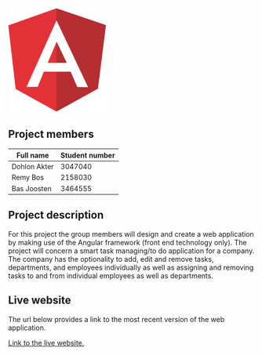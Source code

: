 <div>
	<img src="Angular.png" width="200px">
</div>

## Project members

Full name | Student number
--------- | --------------
Dohlon Akter | 3047040
Remy Bos | 2158030
Bas Joosten | 3464555

## Project description

For this project the group members will design and create a web application by making use of the Angular framework (front end technology only). The project will concern a smart task managing/to do application for a company. The company has the optionality to add, edit and remove tasks, departments, and employees individually as well as assigning and removing tasks to and from individual employees as well as departments. 

## Live website

The url below provides a link to the most recent version of the web application.

[Link to the live website.](https://i399717.hera.fhict.nl/web-2/)